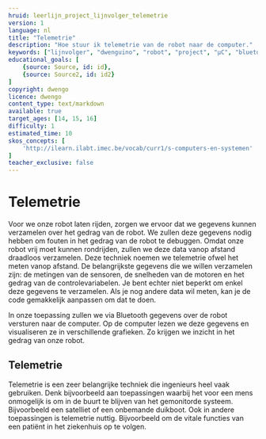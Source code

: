 ```yaml
---
hruid: leerlijn_project_lijnvolger_telemetrie
version: 1
language: nl
title: "Telemetrie"
description: "Hoe stuur ik telemetrie van de robot naar de computer."
keywords: ["lijnvolger", "dwenguino", "robot", "project", "µC", "bluetooth", "telemetrie"]
educational_goals: [
    {source: Source, id: id}, 
    {source: Source2, id: id2}
]
copyright: dwengo
licence: dwengo
content_type: text/markdown
available: true
target_ages: [14, 15, 16]
difficulty: 1
estimated_time: 10
skos_concepts: [
    'http://ilearn.ilabt.imec.be/vocab/curr1/s-computers-en-systemen'
]
teacher_exclusive: false
---
```


# Telemetrie

Voor we onze robot laten rijden, zorgen we ervoor dat we gegevens kunnen verzamelen over het gedrag van de robot. We zullen deze gegevens nodig hebben om fouten in het gedrag van de robot te debuggen. Omdat onze robot vrij moet kunnen rondrijden, zullen we deze data vanop afstand draadloos verzamelen. Deze techniek noemen we telemetrie ofwel het meten vanop afstand. De belangrijkste gegevens die we willen verzamelen zijn: de metingen van de sensoren, de snelheden van de motoren en het gedrag van de controlevariabelen. Je bent echter niet beperkt om enkel deze gegevens te verzamelen. Als je nog andere data wil meten, kan je de code gemakkelijk aanpassen om dat te doen.

In onze toepassing zullen we via Bluetooth gegevens over de robot versturen naar de computer. Op de computer lezen we deze gegevens en visualiseren ze in verschillende grafieken. Zo krijgen we inzicht in het gedrag van onze robot.

<div class="dwengo-content sideinfo">
<h2 class="title">Telemetrie</h2>
<div class="content">
Telemetrie is een zeer belangrijke techniek die ingenieurs heel vaak gebruiken. Denk bijvoorbeeld aan toepassingen waarbij het voor een mens onmogelijk is om in de buurt te blijven van het gemonitorde systeem. Bijvoorbeeld een satelliet of een onbemande duikboot. Ook in andere toepassingen is telemetrie nuttig. Bijvoorbeeld om de vitale functies van een patiënt in het ziekenhuis op te volgen. 
</div>
</div>